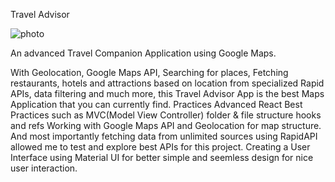 Travel Advisor

![photo](https://github.com/user-attachments/assets/c68ab278-6b8f-40a4-8dfe-e14ffa6290fa)

An advanced Travel Companion Application using Google Maps.

With Geolocation, Google Maps API, Searching for places, Fetching restaurants, hotels and attractions based on location from specialized Rapid APIs, data filtering and much more, this Travel Advisor App is the best Maps Application that you can currently find.
Practices
Advanced React Best Practices such as
MVC(Model View Controller) 
folder & file structure
hooks and refs
Working with Google Maps API and Geolocation for map structure.
And most importantly fetching data from unlimited sources using RapidAPI allowed me to test and explore best APIs for this project.
Creating a User Interface using Material UI for better simple and seemless design for nice user interaction.
